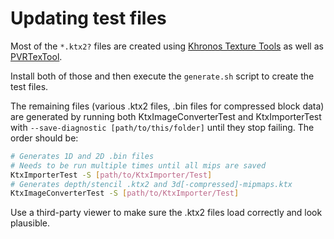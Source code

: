 Updating test files
===================

Most of the `*.ktx2?` files are created using [Khronos Texture Tools](https://github.com/KhronosGroup/KTX-Software) as well as [PVRTexTool](https://developer.imaginationtech.com/pvrtextool/).

Install both of those and then execute the `generate.sh` script to create the test files.

The remaining files (various .ktx2 files, .bin files for compressed block data) are generated by running both KtxImageConverterTest and KtxImporterTest with `--save-diagnostic [path/to/this/folder]` until they stop failing. The order should be:

```bash
# Generates 1D and 2D .bin files
# Needs to be run multiple times until all mips are saved
KtxImporterTest -S [path/to/KtxImporter/Test]
# Generates depth/stencil .ktx2 and 3d[-compressed]-mipmaps.ktx
KtxImageConverterTest -S [path/to/KtxImporter/Test]
```

Use a third-party viewer to make sure the .ktx2 files load correctly and look plausible.
